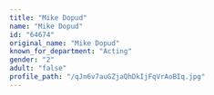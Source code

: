```yaml
---
title: "Mike Dopud"
name: "Mike Dopud"
id: "64674"
original_name: "Mike Dopud"
known_for_department: "Acting"
gender: "2"
adult: "false"
profile_path: "/qJn6v7auGZjaQhDkIjFqVrAoBIq.jpg"
---
```

